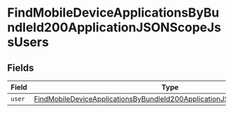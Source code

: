 # FindMobileDeviceApplicationsByBundleId200ApplicationJSONScopeJssUsers


## Fields

| Field                                                                                                                                                                             | Type                                                                                                                                                                              | Required                                                                                                                                                                          | Description                                                                                                                                                                       |
| --------------------------------------------------------------------------------------------------------------------------------------------------------------------------------- | --------------------------------------------------------------------------------------------------------------------------------------------------------------------------------- | --------------------------------------------------------------------------------------------------------------------------------------------------------------------------------- | --------------------------------------------------------------------------------------------------------------------------------------------------------------------------------- |
| `user`                                                                                                                                                                            | [FindMobileDeviceApplicationsByBundleId200ApplicationJSONScopeJssUsersUser](../../models/operations/findmobiledeviceapplicationsbybundleid200applicationjsonscopejssusersuser.md) | :heavy_minus_sign:                                                                                                                                                                | N/A                                                                                                                                                                               |